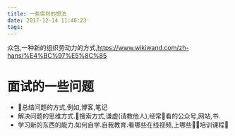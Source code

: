 ```yaml
---
title: 一些突然的想法
date: 2017-12-14 11:40:23
tags:
---
```



众包,一种新的组织劳动力的方式,https://www.wikiwand.com/zh-hans/%E4%BC%97%E5%8C%85


# 面试的一些问题
- 总结问题的方式,例如,博客,笔记
- 解决问题的思维方式.搜索方式,谦虚(请教他人),经常看的公众号,网站,书.
- 学习新的东西的能力.如何自学.自我教育.看哪些在线视频,上哪些培训课程

